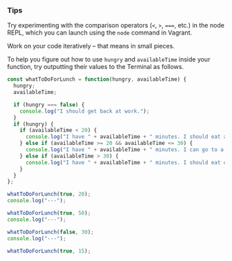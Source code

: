 ### Tips

Try experimenting with the comparison operators (`<`, `>`, `===`, etc.) in the node REPL, which you can launch using the `node` command in Vagrant.

Work on your code iteratively – that means in small pieces. 

To help you figure out how to use `hungry` and `availableTime` inside your function, try outputting their values to the Terminal as follows.

```javascript
const whatToDoForLunch = function(hungry, availableTime) {
  hungry;
  availableTime;

  if (hungry === false) {
    console.log("I should get back at work.");
  }
  if (hungry) {
    if (availableTime < 20) {
      console.log("I have " + availableTime + " minutes. I should eat at the lab");
    } else if (availableTime >= 20 && availableTime <= 30) {
      console.log("I have " + availableTime + " minutes. I can go to a place near by for lunch.");
    } else if (availableTime > 30) {
      console.log("I have " + availableTime + " minutes. I should eat quick and go back at work, cause BOOTCAMP!");
    }
  }
};

whatToDoForLunch(true, 20);
console.log("---");

whatToDoForLunch(true, 50);
console.log("---");

whatToDoForLunch(false, 30);
console.log("---");

whatToDoForLunch(true, 15);
```